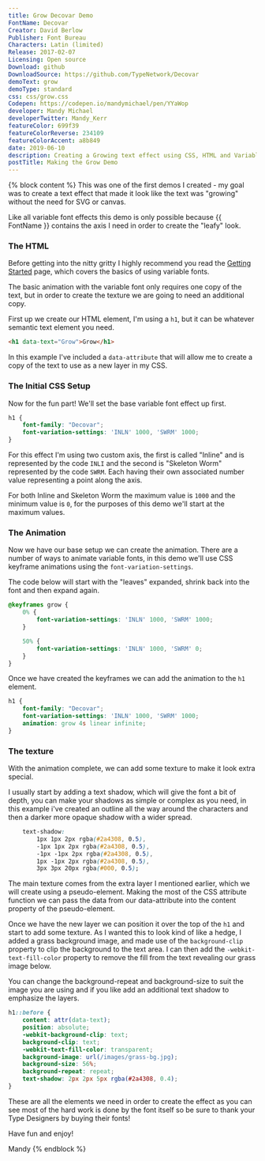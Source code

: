 ```yaml
---
title: Grow Decovar Demo
FontName: Decovar
Creator: David Berlow
Publisher: Font Bureau
Characters: Latin (limited)
Release: 2017-02-07
Licensing: Open source
Download: github
DownloadSource: https://github.com/TypeNetwork/Decovar
demoText: grow
demoType: standard
css: css/grow.css
Codepen: https://codepen.io/mandymichael/pen/YYaWop
developer: Mandy Michael
developerTwitter: Mandy_Kerr
featureColor: 699f39
featureColorReverse: 234109
featureColorAccent: a8b849
date: 2019-06-10
description: Creating a Growing text effect using CSS, HTML and Variable fonts!
postTitle: Making the Grow Demo
---
```



{% block content %}
This was one of the first demos I created - my goal was to create a text effect that made it look like the text was "growing" without the need for SVG or canvas.

Like all variable font effects this demo is only possible because {{ FontName }} contains the axis I need in order to create the "leafy" look.

### The HTML

Before getting into the nitty gritty I highly recommend you read the [Getting Started](/getting-started) page, which covers the basics of using variable fonts.

The basic animation with the variable font only requires one copy of the text, but in order to create the texture we are going to need an additional copy.

First up we create our HTML element, I'm using a `h1`, but it can be whatever semantic text element you need.

``` html
<h1 data-text="Grow">Grow</h1>
```

In this example I've included a `data-attribute` that will allow me to create a copy of the text to use as a new layer in my CSS.

### The Initial CSS Setup

Now for the fun part! We'll set the base variable font effect up first.

``` css
h1 {
	font-family: "Decovar";
	font-variation-settings: 'INLN' 1000, 'SWRM' 1000;
}
```

For this effect I'm using two custom axis, the first is called "Inline" and is represented by the code `INLI` and the second is "Skeleton Worm" represented by the code `SWRM`. Each having their own associated number value representing a point along the axis.

For both Inline and Skeleton Worm the maximum value is `1000` and the minimum value is `0`, for the purposes of this demo we'll start at the maximum values.

### The Animation

Now we have our base setup we can create the animation. There are a number of ways to animate variable fonts, in this demo we'll use CSS keyframe animations using the `font-variation-settings`.

The code below will start with the "leaves" expanded, shrink back into the font and then expand again.

``` css
@keyframes grow {
	0% {
		font-variation-settings: 'INLN' 1000, 'SWRM' 1000;
	}

	50% {
		font-variation-settings: 'INLN' 1000, 'SWRM' 0;
	}
}
```

Once we have created the keyframes we can add the animation to the `h1` element.

``` css
h1 {
	font-family: "Decovar";
	font-variation-settings: 'INLN' 1000, 'SWRM' 1000;
    animation: grow 4s linear infinite;
}
```

### The texture

With the animation complete, we can add some texture to make it look extra special.

I usually start by adding a text shadow, which will give the font a bit of depth, you can make your shadows as simple or complex as you need, in this example i've created an outline all the way around the characters and then a darker more opaque shadow with a wider spread.

``` css
    text-shadow:
        1px 1px 2px rgba(#2a4308, 0.5),
        -1px 1px 2px rgba(#2a4308, 0.5),
        -1px -1px 2px rgba(#2a4308, 0.5),
        1px -1px 2px rgba(#2a4308, 0.5),
        3px 3px 20px rgba(#000, 0.5);
```

The main texture comes from the extra layer I mentioned earlier, which we will create using a pseudo-element. Making the most of the CSS attribute function we can pass the data from our data-attribute into the content property of the pseudo-element.

Once we have the new layer we can position it over the top of the `h1` and start to add some texture. As I wanted this to look kind of like a hedge, I added a grass background image, and made use of the `background-clip` property to clip the background to the text area. I can then add the `-webkit-text-fill-color` property to remove the fill from the text revealing our grass image below.

You can change the background-repeat and background-size to suit the image you are using and if you like add an additional text shadow to emphasize the layers.

``` css
h1::before {
    content: attr(data-text);
    position: absolute;
    -webkit-background-clip: text;
    background-clip: text;
    -webkit-text-fill-color: transparent;
    background-image: url(/images/grass-bg.jpg);
    background-size: 56%;
    background-repeat: repeat;
    text-shadow: 2px 2px 5px rgba(#2a4308, 0.4);
}
```

These are all the elements we need in order to create the effect as you can see most of the hard work is done by the font itself so be sure to thank your Type Designers by buying their fonts!

Have fun and enjoy!

Mandy
{% endblock %}
